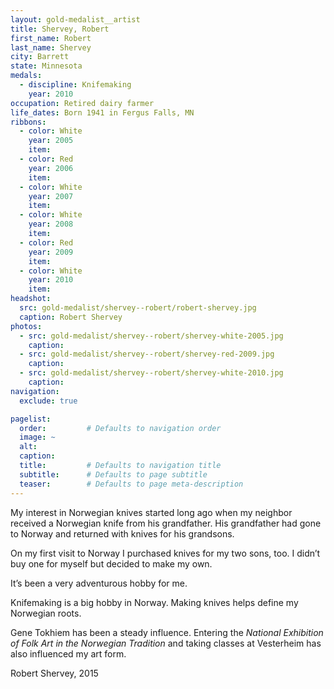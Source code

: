 ```yaml
---
layout: gold-medalist__artist
title: Shervey, Robert
first_name: Robert
last_name: Shervey
city: Barrett
state: Minnesota
medals: 
  - discipline: Knifemaking
    year: 2010
occupation: Retired dairy farmer 
life_dates: Born 1941 in Fergus Falls, MN
ribbons: 
  - color: White
    year: 2005
    item:
  - color: Red
    year: 2006
    item:
  - color: White
    year: 2007
    item: 
  - color: White 
    year: 2008
    item:
  - color: Red
    year: 2009
    item:
  - color: White 
    year: 2010
    item:
headshot:
  src: gold-medalist/shervey--robert/robert-shervey.jpg
  caption: Robert Shervey
photos:
  - src: gold-medalist/shervey--robert/shervey-white-2005.jpg
    caption:
  - src: gold-medalist/shervey--robert/shervey-red-2009.jpg
    caption:
  - src: gold-medalist/shervey--robert/shervey-white-2010.jpg
    caption:
navigation:
  exclude: true

pagelist:
  order:         # Defaults to navigation order  
  image: ~
  alt:
  caption:
  title:         # Defaults to navigation title
  subtitle:      # Defaults to page subtitle
  teaser:        # Defaults to page meta-description  
---
```

My interest in Norwegian knives started long ago when my neighbor received a Norwegian knife from his grandfather. His grandfather had gone to Norway and returned with knives for his grandsons.

On my first visit to Norway I purchased knives for my two sons, too. I didn’t buy one for myself but decided to make my own.

It’s been a very adventurous hobby for me.

Knifemaking is a big hobby in Norway. Making knives helps define my Norwegian roots.

Gene Tokhiem has been a steady influence. Entering the _National Exhibition of Folk Art in the Norwegian Tradition_ and taking classes at Vesterheim has also influenced my art form. 

Robert Shervey, 2015